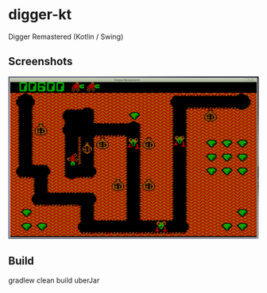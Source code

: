 # digger-kt
Digger Remastered (Kotlin / Swing)

## Screenshots
![Screenshot1](/wiki/screenshot1.png?raw=true)

## Build
gradlew clean build uberJar

